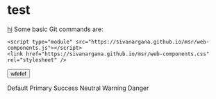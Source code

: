 <script type="module" src="https://sivanargana.github.io/msr/web-components.js"></script>
<link href="https://sivanargana.github.io/msr/web-components.css" rel="stylesheet" />

# test
<a href="#">hi</a>
Some basic Git commands are:
```
<script type="module" src="https://sivanargana.github.io/msr/web-components.js"></script>
<link href="https://sivanargana.github.io/msr/web-components.css" rel="stylesheet" />
```



<button>wfefef</button>

 <msr-button variant="default">Default</msr-button>
    <msr-button variant="primary">Primary</msr-button>
    <msr-button variant="success">Success</msr-button>
    <msr-button variant="neutral">Neutral</msr-button>
    <msr-button variant="warning">Warning</msr-button>
    <msr-button variant="danger">Danger</msr-button>
